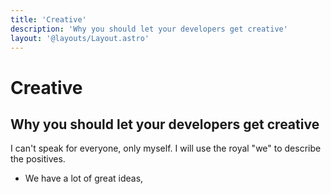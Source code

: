 ```yaml
---
title: 'Creative'
description: 'Why you should let your developers get creative'
layout: '@layouts/Layout.astro'
---
```


# Creative

## Why you should let your developers get creative

I can't speak for everyone, only myself. I will use the royal "we" to describe the positives.

- We have a lot of great ideas,
<script>
  import "@components/card";
</script>
